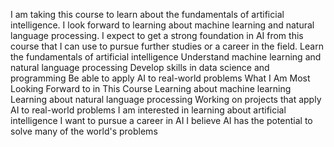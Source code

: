 I am taking this course to learn about the fundamentals of artificial intelligence.
I look forward to learning about machine learning and natural language processing.
I expect to get a strong foundation in AI from this course that I can use to pursue further studies or a career in the field.
Learn the fundamentals of artificial intelligence Understand machine learning and natural language processing Develop skills in data science and programming Be able to apply AI to real-world problems What I Am Most Looking Forward to in This Course Learning about machine learning Learning about natural language processing Working on projects that apply AI to real-world problems I am interested in learning about artificial intelligence I want to pursue a career in AI I believe AI has the potential to solve many of the world's problems
